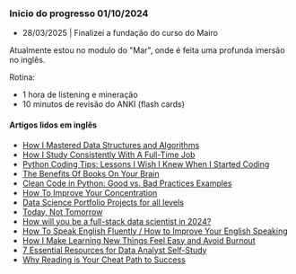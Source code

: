 ### Inicio do progresso 01/10/2024

- 28/03/2025 | Finalizei a fundação do curso do Mairo 

Atualmente estou no modulo do "Mar", onde é feita uma profunda imersão no inglês.

Rotina:

- 1 hora de listening e mineração
- 10 minutos de revisão do ANKI (flash cards)

#### Artigos lidos em inglês

- [How I Mastered Data Structures and Algorithms](https://medium.com/algomaster-io/how-i-mastered-data-structures-and-algorithms-eb8c5273c56d)
- [How I Study Consistently With A Full-Time Job](https://medium.com/write-a-catalyst/how-i-study-consistently-with-a-full-time-job-fc3362793def)
- [Python Coding Tips: Lessons I Wish I Knew When I Started Coding](https://medium.com/@yaduvanshineelam09/python-coding-tips-lessons-i-wish-i-knew-when-i-started-coding-4e9d9cd0aefb)
- [The Benefits Of Books On Your Brain](https://medium.com/illumination/the-effects-of-books-on-your-brain-9e4d166e9ee8)
- [Clean Code in Python: Good vs. Bad Practices Examples](https://medium.com/pythons-gurus/clean-code-in-python-good-vs-bad-practices-examples-2df344bddacc)
- [How To Improve Your Concentration](https://medium.com/practice-in-public/how-to-build-a-sharp-focus-410ab2e1c2ab)
- [Data Science Portfolio Projects for all levels](https://medium.com/@bhavikjikadara/data-science-portfolio-projects-for-all-levels-c0ccf6c6a9dc)
- [Today, Not Tomorrow](https://medium.com/illumination/today-not-tomorrow-advice-from-the-stoics-2f489f9096ff)
- [How will you be a full-stack data scientist in 2024?](https://medium.com/@aserdargun/how-will-you-become-a-full-stack-data-scientist-in-2024-d1cecb471782)
- [How To Speak English Fluently / How to Improve Your English Speaking](https://medium.com/@kashafasalm8/how-to-speak-english-fluently-how-to-improve-your-english-speaking-34ab77fa3ce4)
- [How I Make Learning New Things Feel Easy and Avoid Burnout](https://medium.com/illumination/how-i-make-learning-new-things-feel-easy-and-avoid-burnout-391892b13f93)
- [7 Essential Resources for Data Analyst Self-Study](https://batuhanelersu.medium.com/7-essential-resources-for-data-analyst-self-study-b25a4b38f60d)
- [Why Reading is Your Cheat Path to Success](https://medium.com/@kevinnokiawriting/why-reading-is-your-cheat-path-to-success-99e245c0df63)
